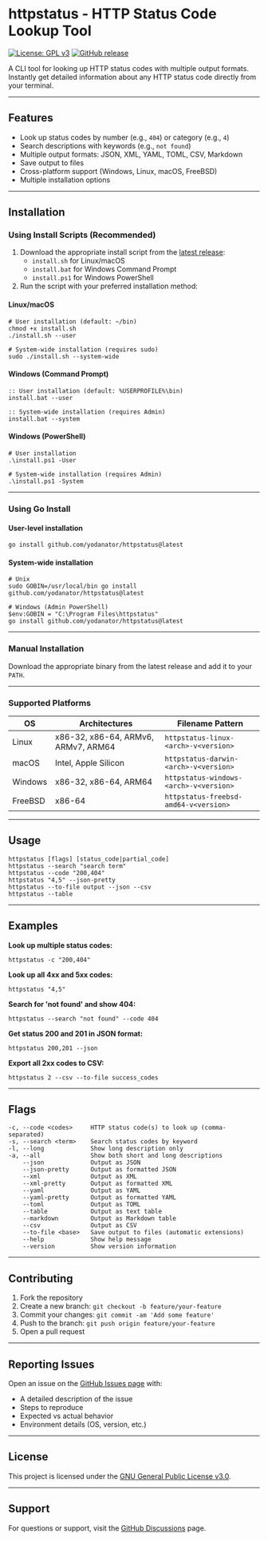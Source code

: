 # httpstatus - HTTP Status Code Lookup Tool

[![License: GPL
v3](https://img.shields.io/badge/License-GPLv3-blue.svg)](https://www.gnu.org/licenses/gpl-3.0)
[![GitHub
release](https://img.shields.io/github/release/yodanator/httpstatus)](https://github.com/yodanator/httpstatus/releases/latest)

A CLI tool for looking up HTTP status codes with multiple output
formats. Instantly get detailed information about any HTTP status code
directly from your terminal.

------------------------------------------------------------------------

## Features

- Look up status codes by number (e.g., `404`) or category (e.g., `4`)
- Search descriptions with keywords (e.g., `not found`)
- Multiple output formats: JSON, XML, YAML, TOML, CSV, Markdown
- Save output to files
- Cross-platform support (Windows, Linux, macOS, FreeBSD)
- Multiple installation options

------------------------------------------------------------------------

## Installation

### Using Install Scripts (Recommended)

1.  Download the appropriate install script from the [latest
    release](https://github.com/yodanator/httpstatus/releases/latest):
    - `install.sh` for Linux/macOS
    - `install.bat` for Windows Command Prompt
    - `install.ps1` for Windows PowerShell
2.  Run the script with your preferred installation method:

#### Linux/macOS

    # User installation (default: ~/bin)
    chmod +x install.sh
    ./install.sh --user

    # System-wide installation (requires sudo)
    sudo ./install.sh --system-wide

#### Windows (Command Prompt)

    :: User installation (default: %USERPROFILE%\bin)
    install.bat --user

    :: System-wide installation (requires Admin)
    install.bat --system

#### Windows (PowerShell)

    # User installation
    .\install.ps1 -User

    # System-wide installation (requires Admin)
    .\install.ps1 -System

------------------------------------------------------------------------

### Using Go Install

#### User-level installation

    go install github.com/yodanator/httpstatus@latest

#### System-wide installation

    # Unix
    sudo GOBIN=/usr/local/bin go install github.com/yodanator/httpstatus@latest

    # Windows (Admin PowerShell)
    $env:GOBIN = "C:\Program Files\httpstatus"
    go install github.com/yodanator/httpstatus@latest

------------------------------------------------------------------------

### Manual Installation

Download the appropriate binary from the latest release and add it to
your `PATH`.

------------------------------------------------------------------------

### Supported Platforms

| OS      | Architectures                       | Filename Pattern                       |
|---------|-------------------------------------|----------------------------------------|
| Linux   | x86-32, x86-64, ARMv6, ARMv7, ARM64 | `httpstatus-linux-<arch>-v<version>`   |
| macOS   | Intel, Apple Silicon                | `httpstatus-darwin-<arch>-v<version>`  |
| Windows | x86-32, x86-64, ARM64               | `httpstatus-windows-<arch>-v<version>` |
| FreeBSD | x86-64                              | `httpstatus-freebsd-amd64-v<version>`  |

------------------------------------------------------------------------

## Usage

    httpstatus [flags] [status_code|partial_code]
    httpstatus --search "search term"
    httpstatus --code "200,404"
    httpstatus "4,5" --json-pretty
    httpstatus --to-file output --json --csv
    httpstatus --table

------------------------------------------------------------------------

## Examples

**Look up multiple status codes:**

    httpstatus -c "200,404"

**Look up all 4xx and 5xx codes:**

    httpstatus "4,5"

**Search for 'not found' and show 404:**

    httpstatus --search "not found" --code 404

**Get status 200 and 201 in JSON format:**

    httpstatus 200,201 --json

**Export all 2xx codes to CSV:**

    httpstatus 2 --csv --to-file success_codes

------------------------------------------------------------------------

## Flags

    -c, --code <codes>     HTTP status code(s) to look up (comma-separated)
    -s, --search <term>    Search status codes by keyword
    -l, --long             Show long description only
    -a, --all              Show both short and long descriptions
        --json             Output as JSON
        --json-pretty      Output as formatted JSON
        --xml              Output as XML
        --xml-pretty       Output as formatted XML
        --yaml             Output as YAML
        --yaml-pretty      Output as formatted YAML
        --toml             Output as TOML
        --table            Output as text table
        --markdown         Output as Markdown table
        --csv              Output as CSV
        --to-file <base>   Save output to files (automatic extensions)
        --help             Show help message
        --version          Show version information

------------------------------------------------------------------------

## Contributing

1.  Fork the repository
2.  Create a new branch: `git checkout -b feature/your-feature`
3.  Commit your changes: `git commit -am 'Add some feature'`
4.  Push to the branch: `git push origin feature/your-feature`
5.  Open a pull request

------------------------------------------------------------------------

## Reporting Issues

Open an issue on the [GitHub Issues
page](https://github.com/yodanator/httpstatus/issues) with:

- A detailed description of the issue
- Steps to reproduce
- Expected vs actual behavior
- Environment details (OS, version, etc.)

------------------------------------------------------------------------

## License

This project is licensed under the [GNU General Public License
v3.0](https://www.gnu.org/licenses/gpl-3.0).

------------------------------------------------------------------------

## Support

For questions or support, visit the [GitHub
Discussions](https://github.com/yodanator/httpstatus/discussions) page.
